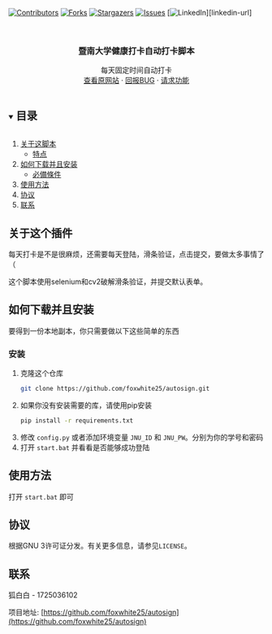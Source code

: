 [![Contributors][contributors-shield]][contributors-url]
[![Forks][forks-shield]][forks-url]
[![Stargazers][stars-shield]][stars-url]
[![Issues][issues-shield]][issues-url]
[![LinkedIn][linkedin-shield]][linkedin-url]



<!-- PROJECT LOGO -->
<br />
<p align="center">

  <h3 align="center">暨南大学健康打卡自动打卡脚本</h3>

  <p align="center">
    每天固定时间自动打卡
    <br />
    <a href="https://stuhealth.jnu.edu.cn/#/login">查看原网站</a>
    ·
    <a href="https://github.com/foxwhite25/autosign/issues">回报BUG</a>
    ·
    <a href="https://github.com/foxwhite25/autosign/issues">请求功能</a>
  </p>
</p>



<!-- 目录 -->
<details open="open">
  <summary><h2 style="display: inline-block">目录</h2></summary>
  <ol>
    <li>
      <a href="#关于这个插件">关于这脚本</a>
      <ul>
        <li><a href="#特点">特点</a></li>
      </ul>
    </li>
    <li>
      <a href="#如何下载并且安装">如何下载并且安装</a>
      <ul>
        <li><a href="#必備條件">必備條件</a></li>
      </ul>
    </li>
    <li><a href="#使用方法">使用方法</a></li>
    <li><a href="#协议">协议</a></li>
    <li><a href="#联系">联系</a></li>
  </ol>
</details>



<!-- 关于这个脚本 -->
## 关于这个插件
每天打卡是不是很麻烦，还需要每天登陆，滑条验证，点击提交，要做太多事情了（

这个脚本使用selenium和cv2破解滑条验证，并提交默认表单。



<!-- 如何安装 -->
## 如何下载并且安装

要得到一份本地副本，你只需要做以下这些简单的东西

### 安装

1. 克隆这个仓库
   ```sh
   git clone https://github.com/foxwhite25/autosign.git
   ```
2. 如果你没有安装需要的库，请使用pip安装
   ```sh
   pip install -r requirements.txt
   ```
4. 修改 `config.py` 或者添加环境变量 `JNU_ID` 和 `JNU_PW`。分别为你的学号和密码
5. 打开 `start.bat` 并看看是否能够成功登陆

<!-- USAGE EXAMPLES -->
## 使用方法
打开 `start.bat` 即可

<!-- LICENSE -->
## 协议

根据GNU 3许可证分发。有关更多信息，请参见`LICENSE`。



<!-- CONTACT -->
## 联系

狐白白 - 1725036102 

项目地址: [https://github.com/foxwhite25/autosign](https://github.com/foxwhite25/autosign)


<!-- MARKDOWN LINKS & IMAGES -->
<!-- https://www.markdownguide.org/basic-syntax/#reference-style-links -->
[contributors-shield]: https://img.shields.io/github/contributors/foxwhite25/autosign.svg?style=for-the-badge
[contributors-url]: https://github.com/foxwhite25/autosign/graphs/contributors
[forks-shield]: https://img.shields.io/github/forks/foxwhite25/autosign.svg?style=for-the-badge
[forks-url]: https://github.com/foxwhite25/autosign/network/members
[stars-shield]: https://img.shields.io/github/stars/foxwhite25/autosign.svg?style=for-the-badge
[stars-url]: https://github.com/foxwhite25/autosign/stargazers
[issues-shield]: https://img.shields.io/github/issues/foxwhite25/autosign.svg?style=for-the-badge
[issues-url]: https://github.com/foxwhite25/autosign/issues
[license-shield]: https://img.shields.io/github/license/foxwhite25/autosign.svg?style=for-the-badge
[license-url]: https://github.com/foxwhite25/autosign/blob/master/LICENSE
[linkedin-shield]: https://img.shields.io/badge/-LinkedIn-black.svg?style=for-the-badge&logo=linkedin&colorB=555
[inkedin-url]: https://linkedin.com/in/foxwhite25